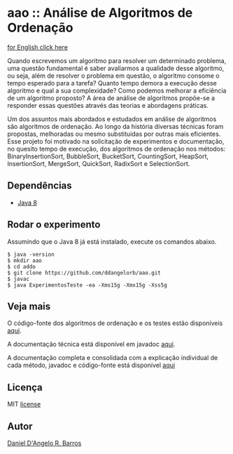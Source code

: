 # aao :: Análise de Algoritmos de Ordenação
[for English click here](https://github.com/ddangelorb/aao/blob/master/README.en.md)

Quando escrevemos um algoritmo para resolver um determinado problema, uma
questão fundamental é saber avaliarmos a qualidade desse algoritmo, ou seja,
além de resolver o problema em questão, o algoritmo consome o tempo
esperado para a tarefa? Quanto tempo demora a execução desse algoritmo e
qual a sua complexidade? Como podemos melhorar a eficiência de um algoritmo
proposto? A área de análise de algoritmos propõe-se a responder essas
questões através das teorias e abordagens práticas.

Um dos assuntos mais abordados e estudados em análise de algoritmos são
algoritmos de ordenação. Ao longo da história diversas técnicas foram
propostas, melhoradas ou mesmo substituídas por outras mais eficientes. Esse
projeto foi motivado na solicitação de experimentos e documentação, no quesito
tempo de execução, dos algoritmos de ordenação nos métodos:
BinaryInsertionSort, BubbleSort, BucketSort, CountingSort, HeapSort,
InsertionSort, MergeSort, QuickSort, RadixSort e SelectionSort.

Dependências
------------
* [Java 8](https://docs.oracle.com/javase/8/docs/technotes/guides/install/install_overview.html)

Rodar o experimento
------------
Assumindo que o Java 8 já está instalado, execute os comandos abaixo.

    $ java -version
	$ mkdir aao
    $ cd addo
    $ git clone https://github.com/ddangelorb/aao.git
    $ javac 
    $ java ExperimentosTeste -ea -Xms15g -Xmx15g -Xss5g

Veja mais
------------
O código-fonte dos algoritmos de ordenação e os testes estão disponíveis [aqui](https://github.com/ddangelorb/aao/blob/master/src).

A documentação técnica está disponível em javadoc [aqui](https://github.com/ddangelorb/aao/blob/master/doc/index.html). 

A documentação completa e consolidada com a explicação individual de cada método, javadoc e código-fonte está disponível [aqui](https://github.com/ddangelorb/aao/blob/master/doc_exp.pdf)

Licença
------------
MIT [license](https://github.com/ddangelorb/aao/blob/master/LICENSE)

Autor
------

[Daniel D'Angelo R. Barros](https://github.com/ddangelorb)